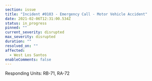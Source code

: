 ```yaml
---
section: issue
title: "Incident #0103 - Emergency Call - Motor Vehicle Accident"
date: 2021-02-06T12:31:00.534Z
status: in_progress
pinned: ""
current_severity: disrupted
max_severity: disrupted
duration: ""
resolved_on: ""
affected:
  - West Los Santos
enableComments: false
---
```

Responding Units: RB-71, RA-72